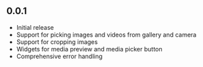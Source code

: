 ## 0.0.1

* Initial release
* Support for picking images and videos from gallery and camera
* Support for cropping images
* Widgets for media preview and media picker button
* Comprehensive error handling
